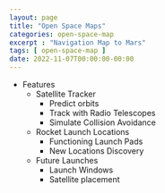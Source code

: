 ```yaml
---
layout: page
title: "Open Space Maps"
categories: open-space-map
excerpt : "Navigation Map to Mars"
tags: [ open-space-map ]
date: 2022-11-07T00:00:00-00:00
---
```


* Features
  * Satellite Tracker
    * Predict orbits
    * Track with Radio Telescopes
    * Simulate Collision Avoidance
  * Rocket Launch Locations
    * Functioning Launch Pads
    * New Locations Discovery
  * Future Launches
    * Launch Windows 
    * Satellite placement